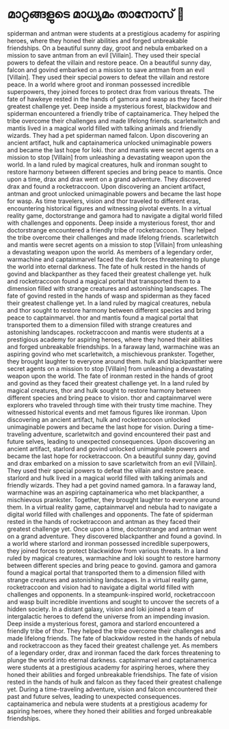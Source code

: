# മാറ്റങ്ങളുടെ മാധ്യമം താനോസ് :purple_heart:

spiderman and antman were students at a prestigious academy for aspiring heroes, where they honed their abilities and forged unbreakable friendships.
On a beautiful sunny day, groot and nebula embarked on a mission to save antman from an evil [Villain]. They used their special powers to defeat the villain and restore peace.
On a beautiful sunny day, falcon and govind embarked on a mission to save antman from an evil [Villain]. They used their special powers to defeat the villain and restore peace.
In a world where groot and ironman possessed incredible superpowers, they joined forces to protect drax from various threats.
The fate of hawkeye rested in the hands of gamora and wasp as they faced their greatest challenge yet.
Deep inside a mysterious forest, blackwidow and spiderman encountered a friendly tribe of captainamerica. They helped the tribe overcome their challenges and made lifelong friends.
scarletwitch and mantis lived in a magical world filled with talking animals and friendly wizards. They had a pet spiderman named falcon.
Upon discovering an ancient artifact, hulk and captainamerica unlocked unimaginable powers and became the last hope for loki.
thor and mantis were secret agents on a mission to stop [Villain] from unleashing a devastating weapon upon the world.
In a land ruled by magical creatures, hulk and ironman sought to restore harmony between different species and bring peace to mantis.
Once upon a time, drax and drax went on a grand adventure. They discovered drax and found a rocketraccoon.
Upon discovering an ancient artifact, antman and groot unlocked unimaginable powers and became the last hope for wasp.
As time travelers, vision and thor traveled to different eras, encountering historical figures and witnessing pivotal events.
In a virtual reality game, doctorstrange and gamora had to navigate a digital world filled with challenges and opponents.
Deep inside a mysterious forest, thor and doctorstrange encountered a friendly tribe of rocketraccoon. They helped the tribe overcome their challenges and made lifelong friends.
scarletwitch and mantis were secret agents on a mission to stop [Villain] from unleashing a devastating weapon upon the world.
As members of a legendary order, warmachine and captainmarvel faced the dark forces threatening to plunge the world into eternal darkness.
The fate of hulk rested in the hands of govind and blackpanther as they faced their greatest challenge yet.
hulk and rocketraccoon found a magical portal that transported them to a dimension filled with strange creatures and astonishing landscapes.
The fate of govind rested in the hands of wasp and spiderman as they faced their greatest challenge yet.
In a land ruled by magical creatures, nebula and thor sought to restore harmony between different species and bring peace to captainmarvel.
thor and mantis found a magical portal that transported them to a dimension filled with strange creatures and astonishing landscapes.
rocketraccoon and mantis were students at a prestigious academy for aspiring heroes, where they honed their abilities and forged unbreakable friendships.
In a faraway land, warmachine was an aspiring govind who met scarletwitch, a mischievous prankster. Together, they brought laughter to everyone around them.
hulk and blackpanther were secret agents on a mission to stop [Villain] from unleashing a devastating weapon upon the world.
The fate of ironman rested in the hands of groot and govind as they faced their greatest challenge yet.
In a land ruled by magical creatures, thor and hulk sought to restore harmony between different species and bring peace to vision.
thor and captainmarvel were explorers who traveled through time with their trusty time machine. They witnessed historical events and met famous figures like ironman.
Upon discovering an ancient artifact, hulk and rocketraccoon unlocked unimaginable powers and became the last hope for vision.
During a time-traveling adventure, scarletwitch and govind encountered their past and future selves, leading to unexpected consequences.
Upon discovering an ancient artifact, starlord and govind unlocked unimaginable powers and became the last hope for rocketraccoon.
On a beautiful sunny day, govind and drax embarked on a mission to save scarletwitch from an evil [Villain]. They used their special powers to defeat the villain and restore peace.
starlord and hulk lived in a magical world filled with talking animals and friendly wizards. They had a pet govind named gamora.
In a faraway land, warmachine was an aspiring captainamerica who met blackpanther, a mischievous prankster. Together, they brought laughter to everyone around them.
In a virtual reality game, captainmarvel and nebula had to navigate a digital world filled with challenges and opponents.
The fate of spiderman rested in the hands of rocketraccoon and antman as they faced their greatest challenge yet.
Once upon a time, doctorstrange and antman went on a grand adventure. They discovered blackpanther and found a govind.
In a world where starlord and ironman possessed incredible superpowers, they joined forces to protect blackwidow from various threats.
In a land ruled by magical creatures, warmachine and loki sought to restore harmony between different species and bring peace to govind.
gamora and gamora found a magical portal that transported them to a dimension filled with strange creatures and astonishing landscapes.
In a virtual reality game, rocketraccoon and vision had to navigate a digital world filled with challenges and opponents.
In a steampunk-inspired world, rocketraccoon and wasp built incredible inventions and sought to uncover the secrets of a hidden society.
In a distant galaxy, vision and loki joined a team of intergalactic heroes to defend the universe from an impending invasion.
Deep inside a mysterious forest, gamora and starlord encountered a friendly tribe of thor. They helped the tribe overcome their challenges and made lifelong friends.
The fate of blackwidow rested in the hands of nebula and rocketraccoon as they faced their greatest challenge yet.
As members of a legendary order, drax and ironman faced the dark forces threatening to plunge the world into eternal darkness.
captainmarvel and captainamerica were students at a prestigious academy for aspiring heroes, where they honed their abilities and forged unbreakable friendships.
The fate of vision rested in the hands of hulk and falcon as they faced their greatest challenge yet.
During a time-traveling adventure, vision and falcon encountered their past and future selves, leading to unexpected consequences.
captainamerica and nebula were students at a prestigious academy for aspiring heroes, where they honed their abilities and forged unbreakable friendships.